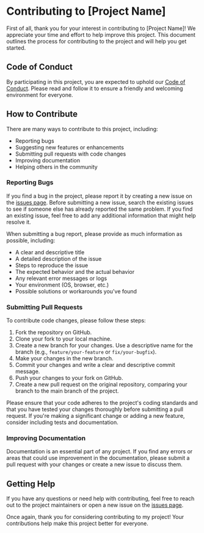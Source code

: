 # Contributing to [Project Name]

First of all, thank you for your interest in contributing to [Project Name]! We appreciate your time and effort to help improve this project. This document outlines the process for contributing to the project and will help you get started.

## Code of Conduct

By participating in this project, you are expected to uphold our [Code of Conduct](CODE_OF_CONDUCT.md). Please read and follow it to ensure a friendly and welcoming environment for everyone.

## How to Contribute

There are many ways to contribute to this project, including:

- Reporting bugs
- Suggesting new features or enhancements
- Submitting pull requests with code changes
- Improving documentation
- Helping others in the community

### Reporting Bugs

If you find a bug in the project, please report it by creating a new issue on the [issues page](https://github.com/nnolasco/tensorflow-browser-part-1/issues). Before submitting a new issue, search the existing issues to see if someone else has already reported the same problem. If you find an existing issue, feel free to add any additional information that might help resolve it.

When submitting a bug report, please provide as much information as possible, including:

- A clear and descriptive title
- A detailed description of the issue
- Steps to reproduce the issue
- The expected behavior and the actual behavior
- Any relevant error messages or logs
- Your environment (OS, browser, etc.)
- Possible solutions or workarounds you've found

### Submitting Pull Requests

To contribute code changes, please follow these steps:

1. Fork the repository on GitHub.
2. Clone your fork to your local machine.
3. Create a new branch for your changes. Use a descriptive name for the branch (e.g., `feature/your-feature` or `fix/your-bugfix`).
4. Make your changes in the new branch.
5. Commit your changes and write a clear and descriptive commit message.
6. Push your changes to your fork on GitHub.
7. Create a new pull request on the original repository, comparing your branch to the main branch of the project.

Please ensure that your code adheres to the project's coding standards and that you have tested your changes thoroughly before submitting a pull request. If you're making a significant change or adding a new feature, consider including tests and documentation.

### Improving Documentation

Documentation is an essential part of any project. If you find any errors or areas that could use improvement in the documentation, please submit a pull request with your changes or create a new issue to discuss them.

## Getting Help

If you have any questions or need help with contributing, feel free to reach out to the project maintainers or open a new issue on the [issues page](https://github.com/nnolasco/tensorflow-browser-part-1/issues).

Once again, thank you for considering contributing to my project! Your contributions help make this project better for everyone.
